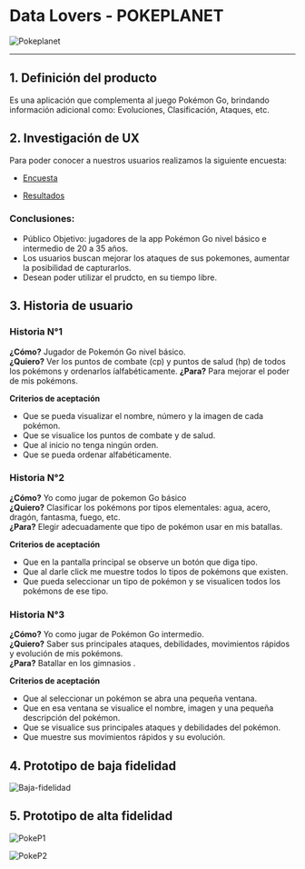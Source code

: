 # Data Lovers - POKEPLANET
![Pokeplanet](https://github.com/lorena-1204/LIM014-data-lovers/blob/main/src/img/readme/planet.PNG?raw=true)

***
## 1. Definición del producto
Es una aplicación que complementa al juego Pokémon Go, brindando información adicional  como: Evoluciones, Clasificación, Ataques, etc.

## 2. Investigación de UX

Para poder conocer a nuestros usuarios realizamos la siguiente encuesta:
+ [Encuesta](https://docs.google.com/forms/d/1-q0cPj2PysjyYTP9TwW3fSu6Q494wsUmOm6WtpAiNOI/edit?usp=drive_open)

+ [Resultados](https://docs.google.com/spreadsheets/d/1dhcoh83wKbN1WDNX6gkaRdoqtGpmD3LFyeLYkfIF_VY/edit?usp=forms_web_b#gid=296711079)

### Conclusiones:
* Público Objetivo: jugadores de la app Pokémon Go nivel básico e intermedio de 20 a 35 años.
* Los usuarios buscan mejorar los ataques de sus pokemones, aumentar la posibilidad de capturarlos.
* Desean poder utilizar el prudcto, en su tiempo libre.

## 3. Historia de usuario

### Historia N°1
**¿Cómo?** Jugador de Pokemón Go nivel básico.\
**¿Quiero?** Ver los puntos de combate (cp) y puntos de salud (hp) de todos los pokémons y ordenarlos íalfabéticamente.
**¿Para?** Para mejorar el poder de mis pokémons.

**Criterios de aceptación**
- Que se pueda visualizar el nombre, número y la imagen de cada pokémon.
- Que se visualice los puntos de combate y de salud.
- Que al inicio no tenga ningún orden.
- Que se pueda ordenar alfabéticamente.

### Historia N°2
**¿Cómo?** Yo como jugar de pokemon Go básico\
**¿Quiero?** Clasificar los pokémons por tipos elementales: agua, acero, dragón, fantasma, fuego, etc.\
**¿Para?** Elegir adecuadamente que tipo de pokémon usar en mis batallas.

**Criterios de aceptación**
- Que en la pantalla principal se observe un botón que diga tipo.
- Que al darle click me muestre todos lo tipos de pokémons que existen.
- Que pueda seleccionar un tipo de pokémon y se visualicen todos los pokémons de ese tipo.

### Historia N°3
**¿Cómo?** Yo como jugar de Pokémon Go intermedio.\
**¿Quiero?** Saber sus principales ataques, debilidades, movimientos rápidos y evolución de mis pokémons.\
**¿Para?** Batallar en los gimnasios .

**Criterios de aceptación**
- Que al seleccionar un pokémon se abra una pequeña ventana.
- Que en esa ventana se visualice el nombre, imagen y una pequeña descripción del pokémon.
- Que se visualice sus principales ataques y debilidades del pokémon.
- Que muestre sus movimientos rápidos y su evolución.

## 4. Prototipo de baja fidelidad
![Baja-fidelidad](https://github.com/lorena-1204/LIM014-data-lovers/blob/main/src/img/readme/bajaFidelidad.jpg?raw=true)

## 5. Prototipo de alta fidelidad
![PokeP1](https://github.com/lorena-1204/LIM014-data-lovers/blob/main/src/img/readme/PokeP1.png?raw=true)

![PokeP2](https://github.com/lorena-1204/LIM014-data-lovers/blob/main/src/img/readme/PokeP2.jpg?raw=true)
